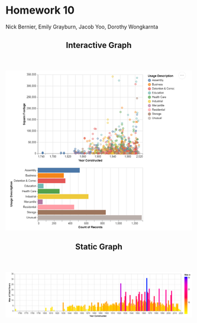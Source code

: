 <h1> Homework 10</h1>
<p> Nick Bernier, Emily Grayburn, Jacob Yoo, Dorothy Wongkarnta
<article>
  <header>
    <h1> Interactive Graph </h1>
  </header>
  <img src="homework_10_image_1.png">
</article>
<article>
  <header>
    <h1> Static Graph </h1>
  </header>
  <img src="homework_10_image_2.png">
</article>
